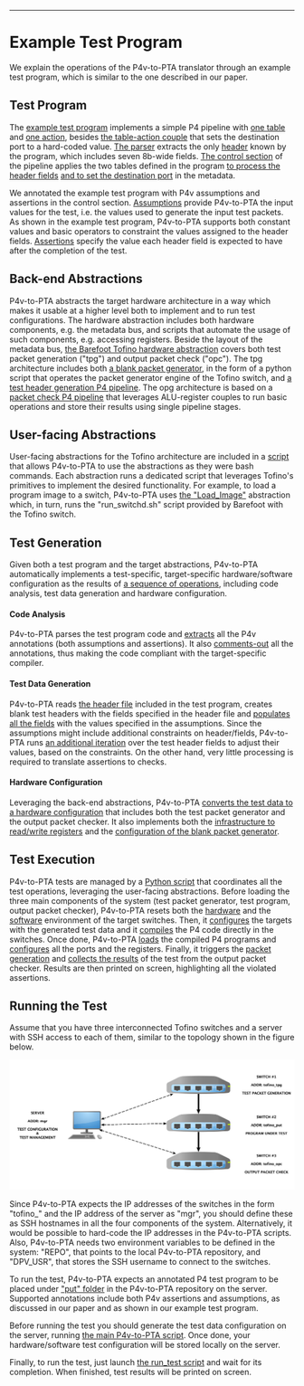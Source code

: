 ***
# Example Test Program

We explain the operations of the P4v-to-PTA translator through an example test program, which is similar to the one described in our paper.

## Test Program

The [example test program](put_example_code/data-plane/put.p4) implements a simple P4 pipeline with [one table](put_example_code/data-plane/put.p4#L46) and [one action](put_example_code/data-plane/put.p4#L38), besides [the table-action couple](put_example_code/data-plane/put.p4#L22-L32) that sets the destination port to a hard-coded value.
[The parser](put_example_code/data-plane/put.p4#L16-L19) extracts the only [header](put_example_code/data-plane/include/headers.p4) known by the program, which includes seven 8b-wide fields.
[The control section](put_example_code/data-plane/put.p4#L54) of the pipeline applies the two tables defined in the program [to process the header fields](put_example_code/data-plane/put.p4#L60) [and to set the destination port](put_example_code/data-plane/put.p4#L68) in the metadata.

We annotated the example test program with P4v assumptions and assertions in the control section.
[Assumptions](put_example_code/data-plane/put.p4#L55-L59) provide P4v-to-PTA the input values for the test, i.e. the values used to generate the input test packets. As shown in the example test program, P4v-to-PTA supports both constant values and basic operators to constraint the values assigned to the header fields.
[Assertions](put_example_code/data-plane/put.p4#L61-L65) specify the value each header field is expected to have after the completion of the test.

## Back-end Abstractions

P4v-to-PTA abstracts the target hardware architecture in a way which makes it usable at a higher level both to implement and to run test configurations.
The hardware abstraction includes both hardware components, e.g. the metadata bus, and scripts that automate the usage of such components, e.g. accessing registers.
Beside the layout of the metadata bus, [the Barefoot Tofino hardware abstraction](../p4v-to-dpv/templates) covers both test packet generation ("tpg") and output packet check ("opc").
The tpg architecture includes both [a blank packet generator](../p4v-to-dpv/templates/tpg_pktgen.py.tpt), in the form of a python script that operates the packet generator engine of the Tofino switch, and [a test header generation P4 pipeline](../p4v-to-dpv/templates/tpg.p4.tpt). The opg architecture is based on a [packet check P4 pipeline](../p4v-to-dpv/templates/opc.p4.tpt) that leverages ALU-register couples to run basic operations and store their results using single pipeline stages.

## User-facing Abstractions

User-facing abstractions for the Tofino architecture are included in a [script](../scripts/settings.sh) that allows P4v-to-PTA to use the abstractions as they were bash commands. Each abstraction runs a dedicated script that leverages Tofino's primitives to implement the desired functionality.
For example, to load a program image to a switch, P4v-to-PTA uses [the "Load_Image"](../scripts/settings.sh#L15-L16) abstraction which, in turn, runs the "run_switchd.sh" script provided by Barefoot with the Tofino switch.

## Test Generation

Given both a test program and the target abstractions, P4v-to-PTA automatically implements a test-specific, target-specific hardware/software configuration as the results of [a sequence of operations](../p4v-to-dpv/scripts/p4v-to-dpv.py), including code analysis, test data generation and hardware configuration.

#### Code Analysis

P4v-to-PTA parses the test program code and [extracts](../p4v-to-dpv/scripts/library.py#L48) all the P4v annotations (both assumptions and assertions).
It also [comments-out](../p4v-to-dpv/scripts/p4v-to-dpv.py#L23) all the annotations, thus making the code compliant with the target-specific compiler.

#### Test Data Generation

P4v-to-PTA reads [the header file](put_example_code/data-plane/include/headers.p4) included in the test program, creates blank test headers with the fields specified in the header file and [populates all the fields](../p4v-to-dpv/scripts/library.py#L337) with the values specified in the assumptions.
Since the assumptions might include additional constraints on header/fields, P4v-to-PTA runs [an additional iteration](../p4v-to-dpv/scripts/library.py#L437) over the test header fields to adjust their values, based on the constraints.
On the other hand, very little processing is required to translate assertions to checks.

#### Hardware Configuration

Leveraging the back-end abstractions, P4v-to-PTA [converts the test data to a hardware configuration](../p4v-to-dpv/scripts/library.py#L1013) that includes both the test packet generator and the output packet checker. It also implements both the [infrastructure to read/write registers](../p4v-to-dpv/scripts/library.py#L1053) and the [configuration of the blank packet generator](../p4v-to-dpv/scripts/library.py#L541).

## Test Execution

P4v-to-PTA tests are managed by a [Python script](../p4v-to-dpv/scripts/run_test.py) that coordinates all the test operations, leveraging the user-facing abstractions.
Before loading the three main components of the system (test packet generator, test program, output packet checker), P4v-to-PTA resets both the [hardware](../p4v-to-dpv/scripts/run_test.py#L86) and the [software](../p4v-to-dpv/scripts/run_test.py#L99) environment of the target switches.
Then, it [configures](../p4v-to-dpv/scripts/run_test.py#L138) the targets with the generated test data and it [compiles](../p4v-to-dpv/scripts/run_test.py#L156) the P4 code directly in the switches.
Once done, P4v-to-PTA [loads](../p4v-to-dpv/scripts/run_test.py#L206) the compiled P4 programs and [configures](../p4v-to-dpv/scripts/run_test.py#L237) all the ports and the registers.
Finally, it triggers the [packet generation](../p4v-to-dpv/scripts/run_test.py#L244) and [collects the results](../p4v-to-dpv/scripts/run_test.py#L250) of the test from the output packet checker.
Results are then printed on screen, highlighting all the violated assertions.

## Running the Test

Assume that you have three interconnected Tofino switches and a server with SSH access to each of them, similar to the topology shown in the figure below.

 ![](figures/test_topology.png)

Since P4v-to-PTA expects the IP addresses of the switches in the form "tofino_" and the IP address of the server as "mgr", you should define these as SSH hostnames in all the four components of the system. Alternatively, it would be possible to hard-code the IP addresses in the P4v-to-PTA scripts.
Also, P4v-to-PTA needs two environment variables to be defined in the system: "REPO", that points to the local P4v-to-PTA repository, and "DPV_USR", that stores the SSH username to connect to the switches.

To run the test, P4v-to-PTA expects an annotated P4 test program to be placed under ["put" folder](../put/) in the P4v-to-PTA repository on the server. Supported annotations include both P4v assertions and assumptions, as discussed in our paper and as shown in our example test program.

Before running the test you should generate the test data configuration on the server, running [the main P4v-to-PTA script](../p4v-to-dpv/scripts/p4v-to-dpv.py). Once done, your hardware/software test configuration will be stored locally on the server.

Finally, to run the test, just launch [the run_test script](../p4v-to-dpv/scripts/run_test.py) and wait for its completion.
When finished, test results will be printed on screen.
